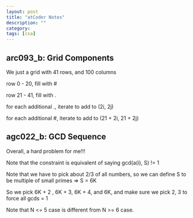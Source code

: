 ```yaml
---
layout: post
title: "atCoder Notes" 
description: ""
category: 
tags: [csa]
---
```


arc093_b: Grid Components
---------
We just a grid with 41 rows, and 100 columns

row 0 - 20, fill with #

row 21 - 41, fill with .

for each additional ., iterate to add to (2i, 2j)

for each additional #, iterate to add to (21 + 2i, 21 + 2j)


agc022_b: GCD Sequence
--------
Overall, a hard problem for me!!!

Note that the constraint is equivalent of saying gcd(a(i), S) != 1

Note that we have to pick about 2/3 of all numbers, so we can define S to be multiple of small primes => S = 6K 

So we pick 6K + 2 , 6K + 3, 6K + 4, and 6K, and make sure we pick 2, 3 to force all gcds = 1

Note that N <= 5 case is different from N >= 6 case. 

